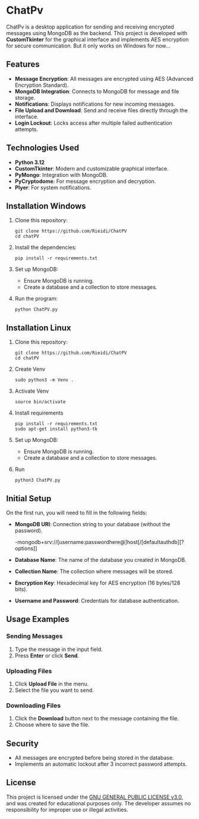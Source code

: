 # ChatPv

ChatPv is a desktop application for sending and receiving encrypted messages using MongoDB as the backend. This project is developed with **CustomTkinter** for the graphical interface and implements AES encryption for secure communication. But it only works on Windows for now...

## Features

- **Message Encryption**: All messages are encrypted using AES (Advanced Encryption Standard).
- **MongoDB Integration**: Connects to MongoDB for message and file storage.
- **Notifications**: Displays notifications for new incoming messages.
- **File Upload and Download**: Send and receive files directly through the interface.
- **Login Lockout**: Locks access after multiple failed authentication attempts.

## Technologies Used

- **Python 3.12**
- **CustomTkinter**: Modern and customizable graphical interface.
- **PyMongo**: Integration with MongoDB.
- **PyCryptodome**: For message encryption and decryption.
- **Plyer**: For system notifications.

## Installation Windows

1. Clone this repository:
   ```
   git clone https://github.com/Rieidi/ChatPV
   cd chatPV
   ```

2. Install the dependencies:
   ```
   pip install -r requirements.txt
   ```

3. Set up MongoDB:
   - Ensure MongoDB is running.
   - Create a database and a collection to store messages.

4. Run the program:
   ```
   python ChatPV.py
   ```

## Installation Linux

1. Clone this repository:
   ```
   git clone https://github.com/Rieidi/ChatPV
   cd chatPV
   ```
   
2. Create Venv
   ```
   sudo python3 -m Venv .
   ```

3. Activate Venv
   ```
   source bin/activate
   ```

4. Install requirements
   ```
   pip install -r requirements.txt
   sudo apt-get install python3-tk
   ```

5. Set up MongoDB:
   - Ensure MongoDB is running.
   - Create a database and a collection to store messages.

6. Run
   ```
   python3 ChatPV.py
   ```
   
## Initial Setup

On the first run, you will need to fill in the following fields:

- **MongoDB URI**: Connection string to your database (without the password).
  
   -mongodb+srv://[username:passwordhere@]host[/[defaultauthdb][?options]] 
- **Database Name**: The name of the database you created in MongoDB.
- **Collection Name**: The collection where messages will be stored.
- **Encryption Key**: Hexadecimal key for AES encryption (16 bytes/128 bits).
- **Username and Password**: Credentials for database authentication.

## Usage Examples

### Sending Messages
1. Type the message in the input field.
2. Press **Enter** or click **Send**.

### Uploading Files
1. Click **Upload File** in the menu.
2. Select the file you want to send.

### Downloading Files
1. Click the **Download** button next to the message containing the file.
2. Choose where to save the file.

## Security

- All messages are encrypted before being stored in the database.
- Implements an automatic lockout after 3 incorrect password attempts.

## License

This project is licensed under the [GNU GENERAL PUBLIC LICENSE v3.0](LICENSE), and was created for educational purposes only. The developer assumes no responsibility for improper use or illegal activities.
